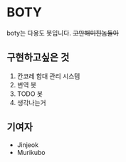 # BOTY

boty는 다용도 봇입니다.
~~고만해미친놈들아~~

## 구현하고싶은 것 
1. 칸코레 함대 관리 시스템
2. 번역 봇
3. TODO 봇
4. 생각나는거

## 기여자
- Jinjeok
- Murikubo

